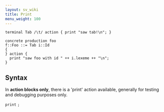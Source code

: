 ```yaml
---
layout: sv_wiki
title: Print
menu_weight: 100
---
```



```
terminal Tab /\t/ action { print "saw tab!\n"; }

concrete production foo
f::Foo ::= Tab i::Id
{
} action {
  print "saw foo with id " ++ i.lexeme ++ "\n";
}
```

## Syntax

In **action blocks only**, there is a 'print' action available, generally for testing and debugging purposes only.

`print` _<Expr :: String>_ `;`
